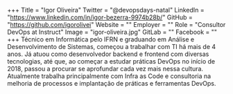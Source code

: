 +++
Title = "Igor Oliveira"
Twitter = "@devopsdays-natal"
LinkedIn = "https://www.linkedin.com/in/igor-bezerra-9974b28b/"
GitHub = "https://github.com/igorolivei"
Website = ""
Employer = ""
Role = "Consultor DevOps at Instruct"
Image = "igor-oliveira.jpg"
GitLab = ""
Facebook = ""
+++
Técnico em Informática pelo IFRN e graduando em Análise e Desenvolvimento de Sistemas, começou a trabalhar com TI há mais de 4 anos. Já atuou como desenvolvedor backend e frontend com diversas tecnologias, até que, ao começar a estudar práticas DevOps no início de 2018, passou a procurar se aprofundar cada vez mais nessa cultura. Atualmente trabalha principalmente com Infra as Code e consultoria na melhoria de processos e implantação de práticas e ferramentas DevOps.